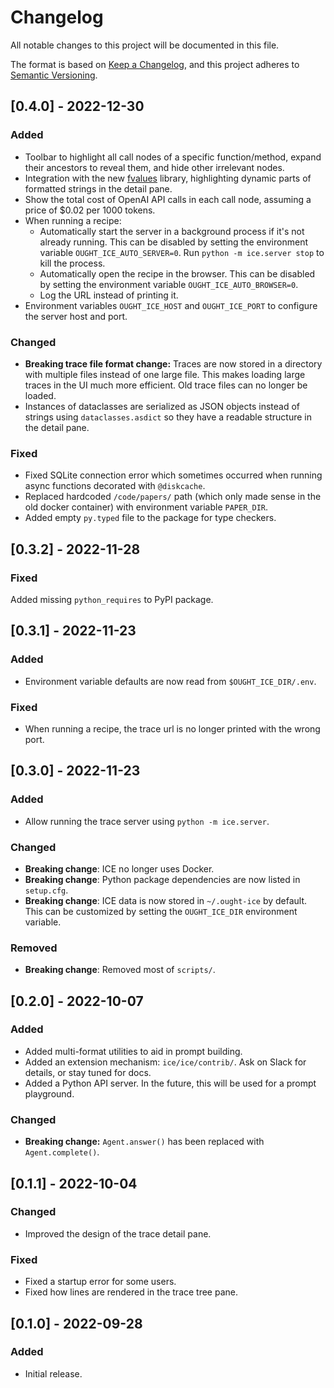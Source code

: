 # Changelog

All notable changes to this project will be documented in this file.

The format is based on [Keep a Changelog](https://keepachangelog.com/en/1.0.0/),
and this project adheres to [Semantic Versioning](https://semver.org/spec/v2.0.0.html).

## [0.4.0] - 2022-12-30

### Added

- Toolbar to highlight all call nodes of a specific function/method, expand their ancestors to reveal them, and hide other irrelevant nodes.
- Integration with the new [fvalues](https://github.com/oughtinc/fvalues) library, highlighting dynamic parts of formatted strings in the detail pane.
- Show the total cost of OpenAI API calls in each call node, assuming a price of $0.02 per 1000 tokens.
- When running a recipe:
  - Automatically start the server in a background process if it's not already running. This can be disabled by setting the environment variable `OUGHT_ICE_AUTO_SERVER=0`. Run `python -m ice.server stop` to kill the process.
  - Automatically open the recipe in the browser. This can be disabled by setting the environment variable `OUGHT_ICE_AUTO_BROWSER=0`.
  - Log the URL instead of printing it.
- Environment variables `OUGHT_ICE_HOST` and `OUGHT_ICE_PORT` to configure the server host and port.

### Changed

- **Breaking trace file format change:** Traces are now stored in a directory with multiple files instead of one large file. This makes loading large traces in the UI much more efficient. Old trace files can no longer be loaded.
- Instances of dataclasses are serialized as JSON objects instead of strings using `dataclasses.asdict` so they have a readable structure in the detail pane.

### Fixed

- Fixed SQLite connection error which sometimes occurred when running async functions decorated with `@diskcache`.
- Replaced hardcoded `/code/papers/` path (which only made sense in the old docker container) with environment variable `PAPER_DIR`.
- Added empty `py.typed` file to the package for type checkers.

## [0.3.2] - 2022-11-28

### Fixed

Added missing `python_requires` to PyPI package.

## [0.3.1] - 2022-11-23

### Added

- Environment variable defaults are now read from `$OUGHT_ICE_DIR/.env`.

### Fixed

- When running a recipe, the trace url is no longer printed with the wrong port.

## [0.3.0] - 2022-11-23

### Added

- Allow running the trace server using `python -m ice.server`.

### Changed

- **Breaking change**: ICE no longer uses Docker.
- **Breaking change**: Python package dependencies are now listed in `setup.cfg`.
- **Breaking change**: ICE data is now stored in `~/.ought-ice` by default. This can be customized by setting the `OUGHT_ICE_DIR` environment variable.

### Removed

- **Breaking change**: Removed most of `scripts/`.

## [0.2.0] - 2022-10-07

### Added

- Added multi-format utilities to aid in prompt building.
- Added an extension mechanism: `ice/ice/contrib/`. Ask on Slack for details, or stay tuned for docs.
- Added a Python API server. In the future, this will be used for a prompt playground.

### Changed

- **Breaking change:** `Agent.answer()` has been replaced with `Agent.complete()`.

## [0.1.1] - 2022-10-04

### Changed

- Improved the design of the trace detail pane.

### Fixed

- Fixed a startup error for some users.
- Fixed how lines are rendered in the trace tree pane.

## [0.1.0] - 2022-09-28

### Added

- Initial release.
